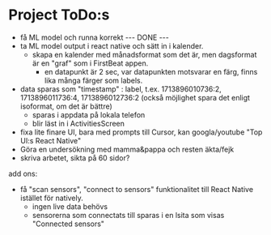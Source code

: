 # Project ToDo:s

- få ML model och runna korrekt --- DONE ---
- ta ML model output i react native och sätt in i kalender. 
	- skapa en kalender med månadsformat som det är, men dagsformat är en "graf" som i FirstBeat appen.
		- en datapunkt är 2 sec, var datapunkten motsvarar en färg, finns lika många färger som labels.
- data sparas som "timestamp" : label, t.ex. 1713896010736:2, 1713896011736:4, 1713896012736:2 (också möjlighet spara det enligt isoformat, om det är bättre)
	- sparas i appdata på lokala telefon
	- blir läst in i ActivitiesScreen
- fixa lite finare UI, bara med prompts till Cursor, kan googla/youtube "Top UI:s React Native"
- Göra en undersökning med mamma&pappa och resten äkta/fejk
- skriva arbetet, sikta på 60 sidor?

add ons:
- få "scan sensors", "connect to sensors" funktionalitet till React Native istället för natively. 
	- ingen live data behövs
	- sensorerna som connectats till sparas i en lsita som visas "Connected sensors"